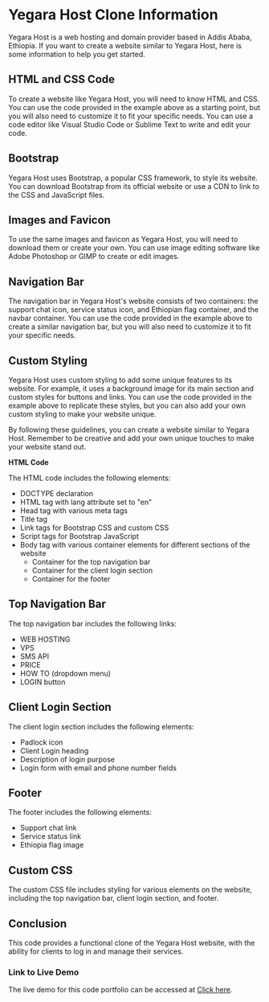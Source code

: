 # Yegara Host Clone Information

Yegara Host is a web hosting and domain provider based in Addis Ababa, Ethiopia. If you want to create a website similar to Yegara Host, here is some information to help you get started.

## **HTML and CSS Code**

To create a website like Yegara Host, you will need to know HTML and CSS. You can use the code provided in the example above as a starting point, but you will also need to customize it to fit your specific needs. You can use a code editor like Visual Studio Code or Sublime Text to write and edit your code.

## **Bootstrap**

Yegara Host uses Bootstrap, a popular CSS framework, to style its website. You can download Bootstrap from its official website or use a CDN to link to the CSS and JavaScript files.

## **Images and Favicon**

To use the same images and favicon as Yegara Host, you will need to download them or create your own. You can use image editing software like Adobe Photoshop or GIMP to create or edit images.

## **Navigation Bar**

The navigation bar in Yegara Host's website consists of two containers: the support chat icon, service status icon, and Ethiopian flag container, and the navbar container. You can use the code provided in the example above to create a similar navigation bar, but you will also need to customize it to fit your specific needs.

## **Custom Styling**

Yegara Host uses custom styling to add some unique features to its website. For example, it uses a background image for its main section and custom styles for buttons and links. You can use the code provided in the example above to replicate these styles, but you can also add your own custom styling to make your website unique.

By following these guidelines, you can create a website similar to Yegara Host. Remember to be creative and add your own unique touches to make your website stand out.

**HTML Code**

The HTML code includes the following elements:

- DOCTYPE declaration
- HTML tag with lang attribute set to "en"
- Head tag with various meta tags
- Title tag
- Link tags for Bootstrap CSS and custom CSS
- Script tags for Bootstrap JavaScript
- Body tag with various container elements for different sections of the website
    - Container for the top navigation bar
    - Container for the client login section
    - Container for the footer

## **Top Navigation Bar**

The top navigation bar includes the following links:

- WEB HOSTING
- VPS
- SMS API
- PRICE
- HOW TO (dropdown menu)
- LOGIN button

## **Client Login Section**

The client login section includes the following elements:

- Padlock icon
- Client Login heading
- Description of login purpose
- Login form with email and phone number fields

## **Footer**

The footer includes the following elements:

- Support chat link
- Service status link
- Ethiopia flag image

## **Custom CSS**

The custom CSS file includes styling for various elements on the website, including the top navigation bar, client login section, and footer.

## **Conclusion**

This code provides a functional clone of the Yegara Host website, with the ability for clients to log in and manage their services.

### **Link to Live Demo**

The live demo for this code portfolio can be accessed at [Click here](https://mikiyaas.github.io/YegaraHost-Website/).
